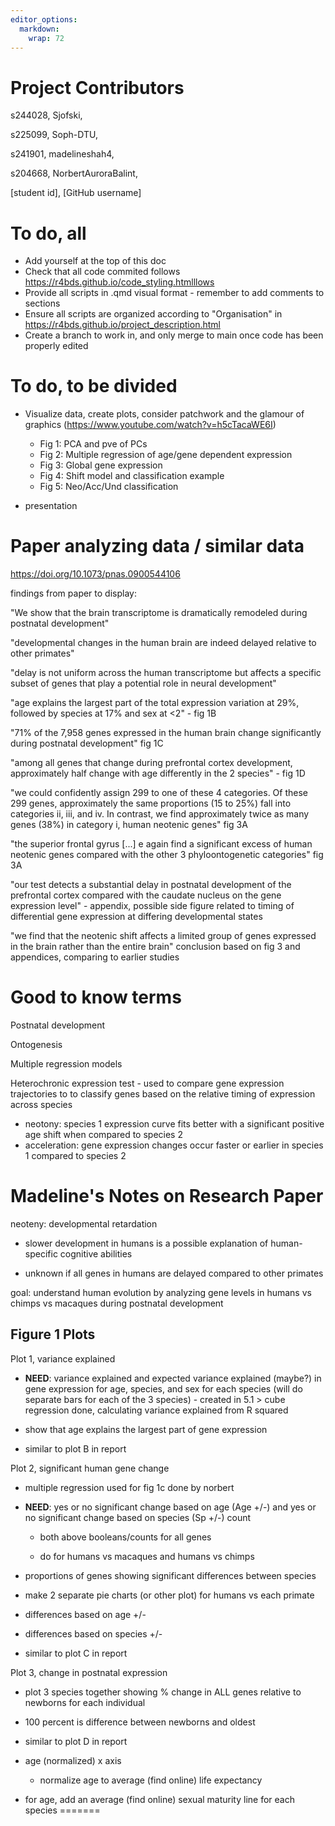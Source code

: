 ```yaml
---
editor_options: 
  markdown: 
    wrap: 72
---
```


# Project Contributors

s244028, Sjofski,

s225099, Soph-DTU,

s241901, madelineshah4,

s204668, NorbertAuroraBalint,

[student id], [GitHub username]

# To do, all

-   Add yourself at the top of this doc
-   Check that all code commited follows
    <https://r4bds.github.io/code_styling.htmlllows>
-   Provide all scripts in .qmd visual format - remember to add comments
    to sections
-   Ensure all scripts are organized according to "Organisation" in
    <https://r4bds.github.io/project_description.html>
-   Create a branch to work in, and only merge to main once code has
    been properly edited

# To do, to be divided

-   Visualize data, create plots, consider patchwork and the glamour of
    graphics (<https://www.youtube.com/watch?v=h5cTacaWE6I>)
    - Fig 1: PCA and pve of PCs
    - Fig 2: Multiple regression of age/gene dependent expression
    - Fig 3: Global gene expression
    - Fig 4: Shift model and classification example
    - Fig 5: Neo/Acc/Und classification
 
      
- presentation

# Paper analyzing data / similar data


<https://doi.org/10.1073/pnas.0900544106>

findings from paper to display:

"We show that the brain transcriptome is dramatically remodeled during
postnatal development"

"developmental changes in the human brain are indeed delayed relative to
other primates"

"delay is not uniform across the human transcriptome but affects a
specific subset of genes that play a potential role in neural
development"

"age explains the largest part of the total expression variation at 29%,
followed by species at 17% and sex at \<2" - fig 1B

"71% of the 7,958 genes expressed in the human brain change
significantly during postnatal development" fig 1C

"among all genes that change during prefrontal cortex development,
approximately half change with age differently in the 2 species" - fig
1D

"we could confidently assign 299 to one of these 4 categories. Of these
299 genes, approximately the same proportions (15 to 25%) fall into
categories ii, iii, and iv. In contrast, we find approximately twice as
many genes (38%) in category i, human neotenic genes" fig 3A

"the superior frontal gyrus [...] e again find a significant excess of
human neotenic genes compared with the other 3 phyloontogenetic
categories" fig 3A

"our test detects a substantial delay in postnatal development of the
prefrontal cortex compared with the caudate nucleus on the gene
expression level" - appendix, possible side figure related to timing of
differential gene expression at differing developmental states

"we find that the neotenic shift affects a limited group of genes
expressed in the brain rather than the entire brain" conclusion based on
fig 3 and appendices, comparing to earlier studies



# Good to know terms

Postnatal development

Ontogenesis

Multiple regression models

Heterochronic expression test - used to compare gene expression trajectories to to classify genes based on the relative timing of expression across species
- neotony: species 1 expression curve fits better with a significant positive age shift when compared to species 2
- acceleration: gene expression changes occur faster or earlier in species 1 compared to species 2

# Madeline's Notes on Research Paper

neoteny: developmental retardation

-   slower development in humans is a possible explanation of
    human-specific cognitive abilities

-   unknown if all genes in humans are delayed compared to other
    primates

goal: understand human evolution by analyzing gene levels in humans vs
chimps vs macaques during postnatal development

## Figure 1 Plots

Plot 1, variance explained

-   **NEED**: variance explained and expected variance explained
    (maybe?) in gene expression for age, species, and sex for each
    species (will do separate bars for each of the 3 species) - created in 5.1 > cube regression done, calculating variance explained from R squared

-   show that age explains the largest part of gene expression

-   similar to plot B in report

Plot 2, significant human gene change

- multiple regression used for fig 1c done by norbert
-   **NEED**: yes or no significant change based on age (Age +/-) and
    yes or no significant change based on species (Sp +/-) count

    -   both above booleans/counts for all genes

    -   do for humans vs macaques and humans vs chimps

-   proportions of genes showing significant differences between species

-   make 2 separate pie charts (or other plot) for humans vs each
    primate

-   differences based on age +/-

-   differences based on species +/-

-   similar to plot C in report

Plot 3, change in postnatal expression

-   plot 3 species together showing % change in ALL genes relative to
    newborns for each individual

-   100 percent is difference between newborns and oldest

-   similar to plot D in report

-   age (normalized) x axis

    -   normalize age to average (find online) life expectancy

-   for age, add an average (find online) sexual maturity line for each
    species
=======
